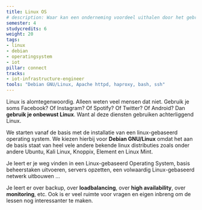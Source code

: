 ```yaml
---
title: Linux OS
# description: Waar kan een onderneming voordeel uithalen door het gebruik van Linux? We leren hoe alomtegenwoordig linux is waarvoor het best gebruikt kan worden, hoe je het opzet, beheert en optimaliseert.
semester: 4
studycredits: 6
weight: 20
tags:
- linux
- debian
- operatingsystem
- iot
pillar: connect
tracks:
- iot-infrastructure-engineer
tools: "Debian GNU/Linux, Apache httpd, haproxy, bash, ssh"
---
```


Linux is alomtegenwoordig. Alleen weten veel mensen dat niet. Gebruik je soms Facebook? Of Instagram? Of Spotify? Of Twitter? Of Android? Dan **gebruik je onbewust Linux**. Want al deze diensten gebruiken achterliggend Linux.

We starten vanaf de basis met de installatie van een linux-gebaseerd operating system. We kiezen hierbij voor **Debian GNU/Linux** omdat het aan de basis staat van heel vele andere bekende linux distributies zoals onder andere Ubuntu, Kali Linux, Knoppix, Element en Linux Mint.

Je leert er je weg vinden in een Linux-gebaseerd Operating System, basis beheerstaken uitvoeren, servers opzetten, een volwaardig Linux-gebaseerd netwerk uitbouwen ...

Je leert er over backup, over **loadbalancing**, over **high availability**, over **monitoring**, etc. Ook is er veel ruimte voor vragen en eigen inbreng om de lessen nog interessanter te maken.
